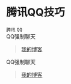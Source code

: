 # 腾讯QQ技巧
`腾讯` `QQ`<br>
QQ强制聊天
>[我的博客](http://blog.csdn.net/guodongxiaren)<br>

QQ强制聊天
>[我的博客](http://blog.csdn.net/guodongxiaren)<br>
